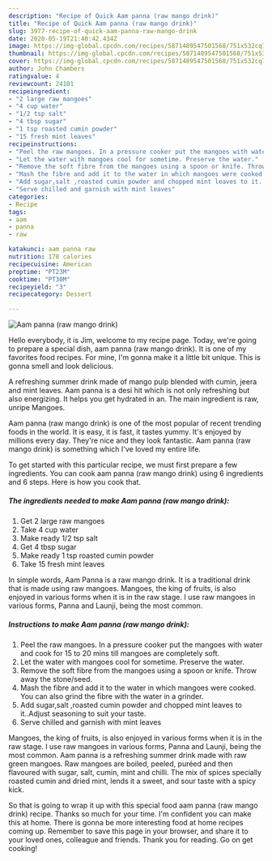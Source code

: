 ```yaml
---
description: "Recipe of Quick Aam panna (raw mango drink)"
title: "Recipe of Quick Aam panna (raw mango drink)"
slug: 3977-recipe-of-quick-aam-panna-raw-mango-drink
date: 2020-05-19T21:40:42.434Z
image: https://img-global.cpcdn.com/recipes/5871489547501568/751x532cq70/aam-panna-raw-mango-drink-recipe-main-photo.jpg
thumbnail: https://img-global.cpcdn.com/recipes/5871489547501568/751x532cq70/aam-panna-raw-mango-drink-recipe-main-photo.jpg
cover: https://img-global.cpcdn.com/recipes/5871489547501568/751x532cq70/aam-panna-raw-mango-drink-recipe-main-photo.jpg
author: John Chambers
ratingvalue: 4
reviewcount: 24101
recipeingredient:
- "2 large raw mangoes"
- "4 cup water"
- "1/2 tsp salt"
- "4 tbsp sugar"
- "1 tsp roasted cumin powder"
- "15 fresh mint leaves"
recipeinstructions:
- "Peel the raw mangoes. In a pressure cooker put the mangoes with water and cook for 15 to 20 mins till mangoes are completely soft."
- "Let the water with mangoes cool for sometime. Preserve the water."
- "Remove the soft fibre from the mangoes using a spoon or knife. Throw away the stone/seed."
- "Mash the fibre and add it to the water in which mangoes were cooked. You can also grind the fibre with the water in a grinder."
- "Add sugar,salt ,roasted cumin powder and chopped mint leaves to it..Adjust seasoning to suit your taste."
- "Serve chilled and garnish with mint leaves"
categories:
- Recipe
tags:
- aam
- panna
- raw

katakunci: aam panna raw 
nutrition: 178 calories
recipecuisine: American
preptime: "PT23M"
cooktime: "PT30M"
recipeyield: "3"
recipecategory: Dessert

---
```



![Aam panna (raw mango drink)](https://img-global.cpcdn.com/recipes/5871489547501568/751x532cq70/aam-panna-raw-mango-drink-recipe-main-photo.jpg)

Hello everybody, it is Jim, welcome to my recipe page. Today, we're going to prepare a special dish, aam panna (raw mango drink). It is one of my favorites food recipes. For mine, I'm gonna make it a little bit unique. This is gonna smell and look delicious.

A refreshing summer drink made of mango pulp blended with cumin, jeera and mint leaves. Aam panna is a desi hit which is not only refreshing but also energizing. It helps you get hydrated in an. The main ingredient is raw, unripe Mangoes.

Aam panna (raw mango drink) is one of the most popular of recent trending foods in the world. It is easy, it is fast, it tastes yummy. It's enjoyed by millions every day. They're nice and they look fantastic. Aam panna (raw mango drink) is something which I've loved my entire life.


To get started with this particular recipe, we must first prepare a few ingredients. You can cook aam panna (raw mango drink) using 6 ingredients and 6 steps. Here is how you cook that.

<!--inarticleads1-->

##### The ingredients needed to make Aam panna (raw mango drink):

1. Get 2 large raw mangoes
1. Take 4 cup water
1. Make ready 1/2 tsp salt
1. Get 4 tbsp sugar
1. Make ready 1 tsp roasted cumin powder
1. Take 15 fresh mint leaves


In simple words, Aam Panna is a raw mango drink. It is a traditional drink that is made using raw mangoes. Mangoes, the king of fruits, is also enjoyed in various forms when it is in the raw stage. I use raw mangoes in various forms, Panna and Launji, being the most common. 

<!--inarticleads2-->

##### Instructions to make Aam panna (raw mango drink):

1. Peel the raw mangoes. In a pressure cooker put the mangoes with water and cook for 15 to 20 mins till mangoes are completely soft.
1. Let the water with mangoes cool for sometime. Preserve the water.
1. Remove the soft fibre from the mangoes using a spoon or knife. Throw away the stone/seed.
1. Mash the fibre and add it to the water in which mangoes were cooked. You can also grind the fibre with the water in a grinder.
1. Add sugar,salt ,roasted cumin powder and chopped mint leaves to it..Adjust seasoning to suit your taste.
1. Serve chilled and garnish with mint leaves


Mangoes, the king of fruits, is also enjoyed in various forms when it is in the raw stage. I use raw mangoes in various forms, Panna and Launji, being the most common. Aam panna is a refreshing summer drink made with raw green mangoes. Raw mangoes are boiled, peeled, puréed and then flavoured with sugar, salt, cumin, mint and chilli. The mix of spices specially roasted cumin and dried mint, lends it a sweet, and sour taste with a spicy kick. 

So that is going to wrap it up with this special food aam panna (raw mango drink) recipe. Thanks so much for your time. I'm confident you can make this at home. There is gonna be more interesting food at home recipes coming up. Remember to save this page in your browser, and share it to your loved ones, colleague and friends. Thank you for reading. Go on get cooking!
